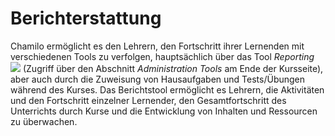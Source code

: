 # Berichterstattung

Chamilo ermöglicht es den Lehrern, den Fortschritt ihrer Lernenden mit verschiedenen Tools zu verfolgen, hauptsächlich über das Tool _Reporting_ ![](../../.gitbook/assets/graphics44%20%281%29.png) \(Zugriff über den Abschnitt _Administration Tools_ am Ende der Kursseite), aber auch durch die Zuweisung von Hausaufgaben und Tests/Übungen während des Kurses. Das Berichtstool ermöglicht es Lehrern, die Aktivitäten und den Fortschritt einzelner Lernender, den Gesamtfortschritt des Unterrichts durch Kurse und die Entwicklung von Inhalten und Ressourcen zu überwachen.